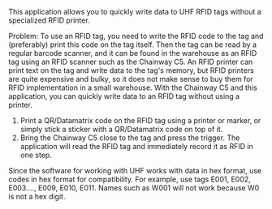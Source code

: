 This application allows you to quickly write data to UHF RFID tags without a specialized RFID printer.

Problem: To use an RFID tag, you need to write the RFID code to the tag and (preferably) print this code on the tag itself. Then the tag can be read by a regular barcode scanner, and it can be found in the warehouse as an RFID tag using an RFID scanner such as the Chainway C5. An RFID printer can print text on the tag and write data to the tag's memory, but RFID printers are quite expensive and bulky, so it does not make sense to buy them for RFID implementation in a small warehouse. With the Chainway C5 and this application, you can quickly write data to an RFID tag without using a printer.

1) Print a QR/Datamatrix code on the RFID tag using a printer or marker, or simply stick a sticker with a QR/Datamatrix code on top of it.
2) Bring the Chainway C5 close to the tag and press the trigger. The application will read the RFID tag and immediately record it as RFID in one step.

Since the software for working with UHF works with data in hex format, use codes in hex format for compatibility. For example, use tags
E001, E002, E003...., E009, E010, E011. Names such as W001 will not work because W0 is not a hex digit.
